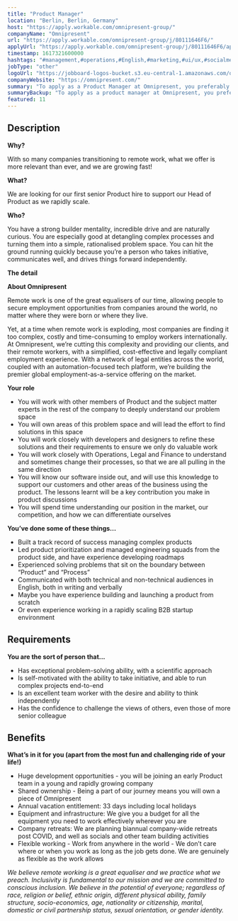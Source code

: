 ```yaml
---
title: "Product Manager"
location: "Berlin, Berlin, Germany"
host: "https://apply.workable.com/omnipresent-group/"
companyName: "Omnipresent"
url: "https://apply.workable.com/omnipresent-group/j/80111646F6/"
applyUrl: "https://apply.workable.com/omnipresent-group/j/80111646F6/apply/"
timestamp: 1617321600000
hashtags: "#management,#operations,#English,#marketing,#ui/ux,#socialmedia,#office,#rest,#finance"
jobType: "other"
logoUrl: "https://jobboard-logos-bucket.s3.eu-central-1.amazonaws.com/omnipresent"
companyWebsite: "https://omnipresent.com/"
summary: "To apply as a Product Manager at Omnipresent, you preferably need to be self-motivated with the ability to take initiative, and able to run complex projects end-to-end."
summaryBackup: "To apply as a product manager at Omnipresent, you preferably need to have some knowledge of: #management, #marketing, #ui/ux."
featured: 11
---
```


## Description

**Why?**

With so many companies transitioning to remote work, what we offer is more relevant than ever, and we are growing fast!

**What?**

We are looking for our first senior Product hire to support our Head of Product as we rapidly scale.

**Who?**

You have a strong builder mentality, incredible drive and are naturally curious. You are especially good at detangling complex processes and turning them into a simple, rationalised problem space. You can hit the ground running quickly because you’re a person who takes initiative, communicates well, and drives things forward independently.

**The detail**

**About Omnipresent**

Remote work is one of the great equalisers of our time, allowing people to secure employment opportunities from companies around the world, no matter where they were born or where they live.

Yet, at a time when remote work is exploding, most companies are finding it too complex, costly and time-consuming to employ workers internationally. At Omnipresent, we’re cutting this complexity and providing our clients, and their remote workers, with a simplified, cost-effective and legally compliant employment experience. With a network of legal entities across the world, coupled with an automation-focused tech platform, we’re building the premier global employment-as-a-service offering on the market.

**Your role**

*   You will work with other members of Product and the subject matter experts in the rest of the company to deeply understand our problem space
*   You will own areas of this problem space and will lead the effort to find solutions in this space
*   You will work closely with developers and designers to refine these solutions and their requirements to ensure we only do valuable work
*   You will work closely with Operations, Legal and Finance to understand and sometimes change their processes, so that we are all pulling in the same direction
*   You will know our software inside out, and will use this knowledge to support our customers and other areas of the business using the product. The lessons learnt will be a key contribution you make in product discussions
*   You will spend time understanding our position in the market, our competition, and how we can differentiate ourselves

**You’ve done some of these things...**

*   Built a track record of success managing complex products
*   Led product prioritization and managed engineering squads from the product side, and have experience developing roadmaps
*   Experienced solving problems that sit on the boundary between “Product” and “Process”
*   Communicated with both technical and non-technical audiences in English, both in writing and verbally
*   Maybe you have experience building and launching a product from scratch
*   Or even experience working in a rapidly scaling B2B startup environment

## Requirements

**You are the sort of person that...**

*   Has exceptional problem-solving ability, with a scientific approach
*   Is self-motivated with the ability to take initiative, and able to run complex projects end-to-end
*   Is an excellent team worker with the desire and ability to think independently
*   Has the confidence to challenge the views of others, even those of more senior colleague

## Benefits

**What’s in it for you (apart from the most fun and challenging ride of your life!)**

*   Huge development opportunities - you will be joining an early Product team in a young and rapidly growing company
*   Shared ownership - Being a part of our journey means you will own a piece of Omnipresent
*   Annual vacation entitlement: 33 days including local holidays
*   Equipment and infrastructure: We give you a budget for all the equipment you need to work effectively wherever you are
*   Company retreats: We are planning biannual company-wide retreats post COVID, and well as socials and other team building activities
*   Flexible working - Work from anywhere in the world - We don’t care where or when you work as long as the job gets done. We are genuinely as flexible as the work allows

_We believe remote working is a great equaliser and we practice what we preach. Inclusivity is fundamental to our mission and we are committed to conscious inclusion. We believe in the potential of everyone; regardless of race, religion or belief, ethnic origin, different physical ability, family structure, socio-economics, age, nationality or citizenship, marital, domestic or civil partnership status, sexual orientation, or gender identity._
